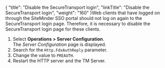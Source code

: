 {
    "title": "Disable the SecureTransport login",
    "linkTitle": "Disable the SecureTransport login",
    "weight": "160"
}Web clients that have logged on through the SiteMinder SSO portal should not log on again to the <span class="mc-variable axway_variables.Component_Short_Name variable">SecureTransport</span> login page. Therefore, it is necessary to disable the <span class="mc-variable axway_variables.Component_Short_Name variable">SecureTransport</span> login page for these clients.

1.  Select **Operations > Server Configuration**.  
    The *Server Configuration* page is displayed.
2.  Search for the `Http.FdxAuthReply` parameter.
3.  Change the value to `PREAUTH`.
4.  Restart the HTTP server and the TM Server.
